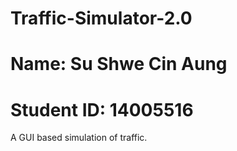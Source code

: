 # Traffic-Simulator-2.0
# Name: Su Shwe Cin Aung
# Student ID: 14005516
A GUI based simulation of traffic.
